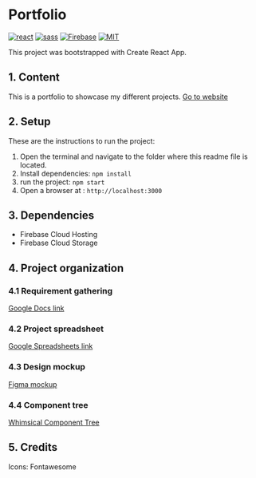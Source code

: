 # Portfolio

[![react](https://img.shields.io/badge/React-20232A?style=for-the-badge&logo=react&logoColor=61DAFB)](https://reactjs.org/)
[![sass](https://img.shields.io/badge/Sass-CC6699?style=for-the-badge&logo=sass&logoColor=white)](https://sass-lang.com/)
[![Firebase](https://img.shields.io/badge/firebase-%23039BE5.svg?style=for-the-badge&logo=firebase)](https://firebase.google.com/)
[![MIT](https://camo.githubusercontent.com/3dbcfa4997505c80ef928681b291d33ecfac2dabf563eb742bb3e269a5af909c/68747470733a2f2f696d672e736869656c64732e696f2f6769746875622f6c6963656e73652f496c65726961796f2f6d61726b646f776e2d6261646765733f7374796c653d666f722d7468652d6261646765)](https://professionalprograms.mit.edu/?utm_source=google&utm_medium=cpc&utm_campaign=MIT_BRAND_PROTECTION&utm_medium=ppc&utm_term=massachusetts%20institute%20of%20technology%20mit&utm_campaign=MIT_BRAND_PROTECTION&utm_source=adwords&hsa_mt=e&hsa_src=g&hsa_tgt=kwd-325879874370&hsa_acc=2660252290&hsa_ad=406000382319&hsa_cam=8546883354&hsa_kw=massachusetts%20institute%20of%20technology%20mit&hsa_net=adwords&hsa_ver=3&hsa_grp=85551586934&gclid=CjwKCAjwr56IBhAvEiwA1fuqGvMJK9N0hVJ40ns4Qil_4byBgG-0AKpD5gEImBRlcJ1cmbHUsDzoohoCMK4QAvD_BwE)

This project was bootstrapped with Create React App.

## 1. Content

This is a portfolio to showcase my different projects.
[Go to website](https://npa-portfolio.web.app/)

## 2. Setup

These are the instructions to run the project:

1. Open the terminal and navigate to the folder where this readme file is located.
2. Install dependencies:
   `npm install`
3. run the project:
   `npm start`
4. Open a browser at : `http://localhost:3000`

## 3. Dependencies

- Firebase Cloud Hosting
- Firebase Cloud Storage

## 4. Project organization

### 4.1 Requirement gathering

[Google Docs link](https://docs.google.com/document/d/1ZmCtrgiXPj1qgSdKmgo7ObFWM2EASxXOpYo1N-agKMk/edit)

### 4.2 Project spreadsheet

[Google Spreadsheets link](https://docs.google.com/spreadsheets/d/1SXE6WLXl-HTeZVzc50HYBsM6YqzwS1l9_uIzh8DiUWg/edit#gid=722109281)

### 4.3 Design mockup

[Figma mockup](https://www.figma.com/file/vwa3Ohsx8QKg69ZtGSxMF9/NPA_Portfolio?node-id=16%3A481)

### 4.4 Component tree

[Whimsical Component Tree](https://whimsical.com/component-tree-Xy6kKsTTuSj3ZoQEZPPQQk@2Ux7TurymNLqhYS5xE34)

## 5. Credits

Icons: Fontawesome
